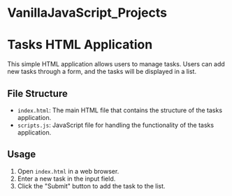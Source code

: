 # VanillaJavaScript_Projects
# Tasks HTML Application

This simple HTML application allows users to manage tasks. Users can add new tasks through a form, and the tasks will be displayed in a list.

## File Structure

- `index.html`: The main HTML file that contains the structure of the tasks application.
- `scripts.js`: JavaScript file for handling the functionality of the tasks application.

## Usage

1. Open `index.html` in a web browser.
2. Enter a new task in the input field.
3. Click the "Submit" button to add the task to the list.
